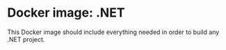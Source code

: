 # Docker image: .NET

This Docker image should include everything needed in order to build
any .NET project.
